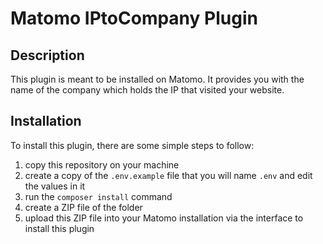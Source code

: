# Matomo IPtoCompany Plugin

## Description

This plugin is meant to be installed on Matomo. It provides you with the name of the company which holds the IP that visited your website.

## Installation

To install this plugin, there are some simple steps to follow:

1. copy this repository on your machine
2. create a copy of the `.env.example` file that you will name `.env` and edit the values in it
3. run the `composer install` command
4. create a ZIP file of the folder
5. upload this ZIP file into your Matomo installation via the interface to install this plugin
